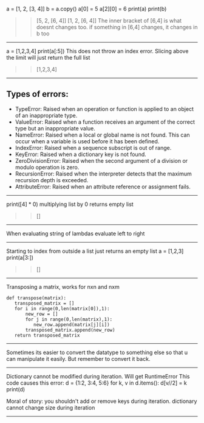 a = [1, 2, [3, 4]]
b = a.copy()
a[0] = 5 a[2][0] = 6 
print(a) 
print(b)
>> [5, 2, [6, 4]]
>> [1, 2, [6, 4]]
The inner bracket of [6,4] is what doesnt changes too. if something in [6,4] changes, it changes in b too

---

a = [1,2,3,4]
print(a[:5])
This does not throw an index error. Slicing above the limit will just return the full list 
>> [1,2,3,4]

---

## Types of errors:

- TypeError: Raised when an operation or function is applied to an object of an inappropriate type.
- ValueError: Raised when a function receives an argument of the correct type but an inappropriate value.
- NameError: Raised when a local or global name is not found. This can occur when a variable is used before it has been defined.
- IndexError: Raised when a sequence subscript is out of range.
- KeyError: Raised when a dictionary key is not found.
- ZeroDivisionError: Raised when the second argument of a division or modulo operation is zero.
- RecursionError: Raised when the interpreter detects that the maximum recursion depth is exceeded.
- AttributeError: Raised when an attribute reference or assignment fails.


---

print([4] * 0)
multiplying list by 0 returns empty list
>> []


---

When evaluating string of lambdas evaluate left to right 

---

Starting to index from outside a list just returns an empty list 
a = [1,2,3]
print(a[3:])
>> []

---

Transposing a matrix, works for nxn and nxm
```
def transpose(matrix):
   transposed_matrix = []
   for i in range(0,len(matrix[0]),1):
       new_row = []
       for j in range(0,len(matrix),1):
          new_row.append(matrix[j][i])
       transposed_matrix.append(new_row)
   return transposed_matrix

```

---

Sometimes its easier to convert the datatype to something else so that u can manipulate it easily. But remember to convert it back.

---

Dictionary cannot be modified during iteration.
Will get RuntimeError
This code causes this error:
d = {1:2, 3:4, 5:6} 
for k, v in d.items():
   d[v//2] = k 
print(d)

Moral of story: you shouldn't add or remove keys during iteration. dictionary cannot change size during iteration

---














